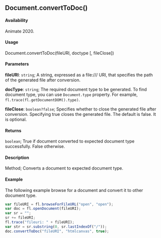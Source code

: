 ## Document.convertToDoc()

#### Availability

Animate 2020.

#### Usage

Document.convertToDoc(fileURI, doctype [, fileClose])

#### Parameters

**fileURI**: `string`; A string, expressed as a file:/// URI, that specifies the path of the generated file after conversion.

**docType**: `string`; The required document type to be generated. To find document type, you can use `Document.type` property. For example, `fl.trace(fl.getDocumentDOM().type)`.

**fileClose**: `boolean?false`; Specifies whether to close the generated file after conversion. Specifying true closes the generated file. The default is false. It is optional.

#### Returns

`boolean`; True if document converted to expected document type successfully. False otherwise.

#### Description

Method; Converts a document to expected document type.

#### Example

The following example browse for a document and convert it to other document type.

```javascript
var fileURI = fl.browseForFileURL("open", "open");
var doc = fl.openDocument(fileURI);
var sr = "";
sr += fileURI;
fl.trace("fileuri: " + fileURI);
var str = sr.substring(0, sr.lastIndexOf("/"));
doc.convertToDoc("fileURI", "htmlcanvas", true);
```
